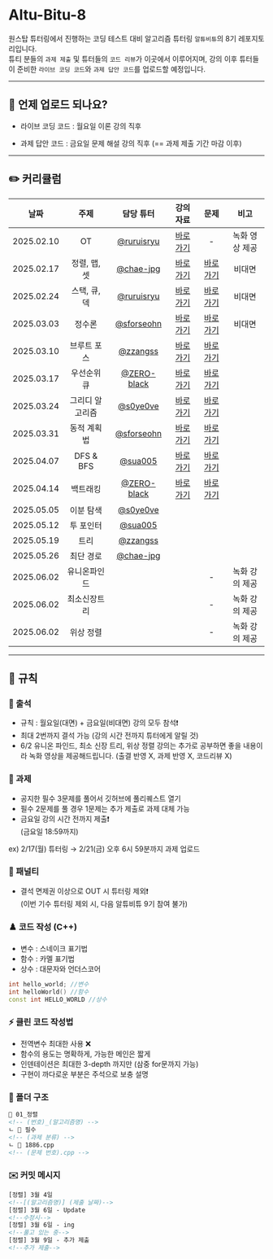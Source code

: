 # Altu-Bitu-8

원스탑 튜터링에서 진행하는 코딩 테스트 대비 알고리즘 튜터링 `알튜비튜`의 8기 레포지토리입니다.  
튜티 분들의 `과제 제출` 및 튜터들의 `코드 리뷰`가 이곳에서 이루어지며, 강의 이후 튜터들이 준비한 `라이브 코딩 코드`와 `과제 답안 코드`를 업로드할 예정입니다.

---

## 📅 언제 업로드 되나요?

-   라이브 코딩 코드 : 월요일 이론 강의 직후

-   과제 답안 코드 : 금요일 문제 해설 강의 직후 (== 과제 제출 기간 마감 이후)

---

## ✏️ 커리큘럼

| 날짜 | 주제 | 담당 튜터 | 강의 자료 | 문제 | 비고 |
| :-: | :-: | :-: |:----------------------------------------------------------------------------------------------------------------------------------------------------------------------------------------------------------------------:|:---------------------------------------------------------------------------------------------------------------------------:|:--------------:|
| 2025.02.10 | OT | [@ruruisryu](https://github.com/ruruisryu) | [바로가기](https://github.com/Altu-Bitu-8/Notice/blob/main/00_OT/00_OT.pdf) | - | 녹화 영상 제공 |
| 2025.02.17 | 정렬, 맵, 셋 | [@chae-jpg](https://github.com/chae-jpg) | [바로가기](https://github.com/Altu-Bitu-8/Notice/tree/main/01_%EC%A0%95%EB%A0%AC_%EB%A7%B5_%EC%85%8B/%EA%B0%95%EC%9D%98%EC%9E%90%EB%A3%8C) | [바로가기](https://github.com/Altu-Bitu-8/Notice/blob/main/01_%EC%A0%95%EB%A0%AC_%EB%A7%B5_%EC%85%8B/README.md) | 비대면 |
| 2025.02.24 | 스택, 큐, 덱 | [@ruruisryu](https://github.com/ruruisryu) |[바로가기](https://github.com/Altu-Bitu-8/Notice/tree/main/02_%EC%8A%A4%ED%83%9D_%ED%81%90_%EB%8D%B1/%EA%B0%95%EC%9D%98%EC%9E%90%EB%A3%8C) | [바로가기](https://github.com/Altu-Bitu-8/Notice/blob/main/02_%EC%8A%A4%ED%83%9D_%ED%81%90_%EB%8D%B1/README.md) | 비대면 |
| 2025.03.03 | 정수론 | [@sforseohn](https://github.com/sforseohn) | [바로가기](https://github.com/Altu-Bitu-8/Notice/tree/main/03_%EC%A0%95%EC%88%98%EB%A1%A0/%EA%B0%95%EC%9D%98%EC%9E%90%EB%A3%8C) | [바로가기](https://github.com/Altu-Bitu-8/Notice/blob/main/03_%EC%A0%95%EC%88%98%EB%A1%A0/README.md) | 비대면 | 
| 2025.03.10 | 브루트 포스 | [@zzangss](https://github.com/zzangss) | [바로가기](https://github.com/Altu-Bitu-8/Notice/tree/main/04_%EB%B8%8C%EB%A3%A8%ED%8A%B8%ED%8F%AC%EC%8A%A4/%EA%B0%95%EC%9D%98%EC%9E%90%EB%A3%8C) | [바로가기](https://github.com/Altu-Bitu-8/Notice/blob/main/04_%EB%B8%8C%EB%A3%A8%ED%8A%B8%ED%8F%AC%EC%8A%A4/README.md) | |
| 2025.03.17 | 우선순위 큐 | [@ZERO-black](https://github.com/ZERO-black) | [바로가기](https://github.com/Altu-Bitu-8/Notice/tree/main/05_%EC%9A%B0%EC%84%A0%EC%88%9C%EC%9C%84_%ED%81%90/%EA%B0%95%EC%9D%98%EC%9E%90%EB%A3%8C) | [바로가기](https://github.com/Altu-Bitu-8/Notice/tree/main/05_%EC%9A%B0%EC%84%A0%EC%88%9C%EC%9C%84_%ED%81%90/README.md) | |
| 2025.03.24 | 그리디 알고리즘 | [@s0ye0ve](https://github.com/s0ye0ve) | [바로가기](https://github.com/Altu-Bitu-8/Notice/tree/main/06_%EA%B7%B8%EB%A6%AC%EB%94%94_%EC%95%8C%EA%B3%A0%EB%A6%AC%EC%A6%98/%EA%B0%95%EC%9D%98%EC%9E%90%EB%A3%8C) | [바로가기](https://github.com/Altu-Bitu-8/Notice/tree/main/06_%EA%B7%B8%EB%A6%AC%EB%94%94_%EC%95%8C%EA%B3%A0%EB%A6%AC%EC%A6%98/README.md) | |
| 2025.03.31 | 동적 계획법  | [@sforseohn](https://github.com/sforseohn) | [바로가기](https://github.com/Altu-Bitu-8/Notice/tree/main/07_%EB%8F%99%EC%A0%81_%EA%B3%84%ED%9A%8D%EB%B2%95/%EA%B0%95%EC%9D%98%EC%9E%90%EB%A3%8C) |[바로가기](https://github.com/Altu-Bitu-8/Notice/blob/main/07_%EB%8F%99%EC%A0%81_%EA%B3%84%ED%9A%8D%EB%B2%95/README.md) | |
| 2025.04.07 | DFS & BFS  | [@sua005](https://github.com/sua005) | [바로가기](https://github.com/Altu-Bitu-8/Notice/tree/main/08_DFS_BFS/%EA%B0%95%EC%9D%98%EC%9E%90%EB%A3%8C) | [바로가기](https://github.com/Altu-Bitu-8/Notice/tree/main/08_DFS_BFS/README.md) | |
| 2025.04.14 | 백트래킹   | [@ZERO-black](https://github.com/ZERO-black) | [바로가기](https://github.com/Altu-Bitu-8/Notice/tree/main/09_%EB%B0%B1%ED%8A%B8%EB%9E%98%ED%82%B9/%EA%B0%95%EC%9D%98%EC%9E%90%EB%A3%8C) | [바로가기](https://github.com/Altu-Bitu-8/Notice/blob/main/09_%EB%B0%B1%ED%8A%B8%EB%9E%98%ED%82%B9/README.md) | |
| 2025.05.05 | 이분 탐색  | [@s0ye0ve](https://github.com/s0ye0ve) | | | |
| 2025.05.12 | 투 포인터  | [@sua005](https://github.com/sua005) | | | |
| 2025.05.19 | 트리 | [@zzangss](https://github.com/zzangss) | | | |
| 2025.05.26 | 최단 경로  | [@chae-jpg](https://github.com/chae-jpg) | | | |
| 2025.06.02 | 유니온파인드 | | | - | 녹화 강의 제공 |
| 2025.06.02 | 최소신장트리 | | | - | 녹화 강의 제공 | 
| 2025.06.02 | 위상 정렬 | | | - | 녹화 강의 제공 |

---

## 🤙 규칙

### 🎉 출석

-   규칙 : 월요일(대면) + 금요일(비대면) 강의 모두 참석❗
-   최대 2번까지 결석 가능 (강의 시간 전까지 튜터에게 알릴 것) 
-   6/2 유니온 파인드, 최소 신장 트리, 위상 정렬 강의는 추가로 공부하면 좋을 내용이라 녹화 영상을 제공해드립니다. (출결 반영 X, 과제 반영 X, 코드리뷰 X)

### 🎉 과제

-   공지한 필수 3문제를 풀어서 깃허브에 풀리퀘스트 열기
-   필수 2문제를 풀 경우 1문제는 추가 제출로 과제 대체 가능
-   금요일 강의 시간 전까지 제출❗  
    (금요일 18:59까지)

ex) 2/17(월) 튜터링 → 2/21(금) 오후 6시 59분까지 과제 업로드

### 📌 패널티

-   결석 면제권 이상으로 OUT 시 튜터링 제외❗  
    (이번 기수 튜터링 제외 시, 다음 알튜비튜 9기 참여 불가)

### ♟️ 코드 작성 (C++)

-   변수 : 스네이크 표기법
-   함수 : 카멜 표기법
-   상수 : 대문자와 언더스코어

```cpp
int hello_world; //변수
int helloWorld() //함수
const int HELLO_WORLD //상수
```

### ⚡ 클린 코드 작성법

-   전역변수 최대한 사용 ❌
-   함수의 용도는 명확하게, 가능한 메인은 짧게
-   인덴테이션은 최대한 3-depth 까지만 (삼중 for문까지 가능)
-   구현이 까다로운 부분은 주석으로 보충 설명

### 📁 폴더 구조

```html
📁 01_정렬
<!-- (번호)_(알고리즘명) -->
ㄴ 📁 필수
<!-- (과제 분류) -->
ㄴ 📄 1886.cpp
<!-- (문제 번호).cpp -->
```

### ✉️ 커밋 메시지

```html
[정렬] 3월 4일
<!--[(알고리즘명)] (제출 날짜)-->
[정렬] 3월 6일 - Update
<!--수정시-->
[정렬] 3월 6일 - ing
<!--풀고 있는 중-->
[정렬] 3월 9일 - 추가 제출
<!--추가 제출-->
```
